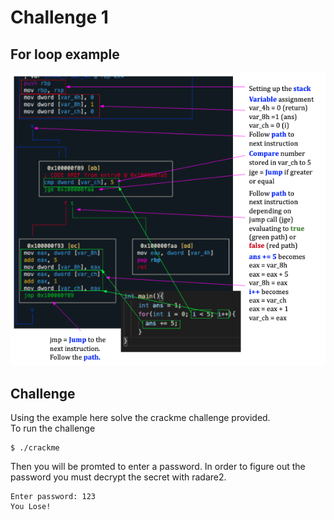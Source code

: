 # Challenge 1
## For loop example
![for loop](../assets/for_loop.png)

## Challenge
Using the example here solve the crackme challenge provided.   
To run the challenge
```
$ ./crackme
```
Then you will be promted to enter a password. In order to figure out the password you must decrypt the secret with radare2.
```
Enter password: 123
You Lose!
```